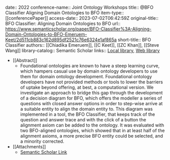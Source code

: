 date:: 2022
conference-name:: Joint Ontology Workshops
title:: @BFO Classifier Aligning Domain Ontologies to BFO
item-type:: [[conferencePaper]]
access-date:: 2023-07-02T06:42:59Z
original-title:: BFO Classifier: Aligning Domain Ontologies to BFO
url:: https://www.semanticscholar.org/paper/BFO-Classifier%3A-Aligning-Domain-Ontologies-to-BFO-Emeruem-Keet/2d511cb883c162d895df2521c76e6324e1af865a
short-title:: BFO Classifier
authors:: [[Chiadika Emeruem]], [[C Keet]], [[ZC Khan]], [[Steve Wang]]
library-catalog:: Semantic Scholar
links:: [Local library](zotero://select/library/items/LTENQVCV), [Web library](https://www.zotero.org/users/6520516/items/LTENQVCV)

- [[Abstract]]
	- Foundational ontologies are known to have a steep learning curve, which hampers casual use by domain ontology developers to use them for domain ontology development. Foundational ontology developers have not provided methods or tools to lower the barriers of uptake beyond offering, at best, a computational version. We investigate an approach to bridge this gap through the development of a decision diagram for BFO, which offers the modeller a series of questions with closed answer options in order to step-wise arrive at a suitable entity to align the domain entity to. This diagram was implemented in a tool, the BFO Classifier, that keeps track of the question and answer trace and with the click of a button the alignment axiom can be added to the ontology. It was evaluated with two BFO-aligned ontologies, which showed that in at least half of the alignment axioms, a more precise BFO entity could be selected, and a minority corrected.
- [[Attachments]]
	- [Semantic Scholar Link](https://www.semanticscholar.org/paper/BFO-Classifier%3A-Aligning-Domain-Ontologies-to-BFO-Emeruem-Keet/2d511cb883c162d895df2521c76e6324e1af865a)